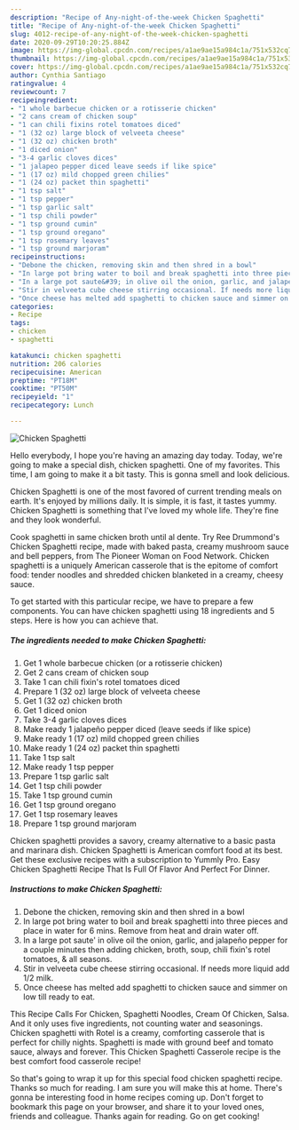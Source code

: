 ```yaml
---
description: "Recipe of Any-night-of-the-week Chicken Spaghetti"
title: "Recipe of Any-night-of-the-week Chicken Spaghetti"
slug: 4012-recipe-of-any-night-of-the-week-chicken-spaghetti
date: 2020-09-29T10:20:25.884Z
image: https://img-global.cpcdn.com/recipes/a1ae9ae15a984c1a/751x532cq70/chicken-spaghetti-recipe-main-photo.jpg
thumbnail: https://img-global.cpcdn.com/recipes/a1ae9ae15a984c1a/751x532cq70/chicken-spaghetti-recipe-main-photo.jpg
cover: https://img-global.cpcdn.com/recipes/a1ae9ae15a984c1a/751x532cq70/chicken-spaghetti-recipe-main-photo.jpg
author: Cynthia Santiago
ratingvalue: 4
reviewcount: 7
recipeingredient:
- "1 whole barbecue chicken or a rotisserie chicken"
- "2 cans cream of chicken soup"
- "1 can chili fixins rotel tomatoes diced"
- "1 (32 oz) large block of velveeta cheese"
- "1 (32 oz) chicken broth"
- "1 diced onion"
- "3-4 garlic cloves dices"
- "1 jalapeo pepper diced leave seeds if like spice"
- "1 (17 oz) mild chopped green chilies"
- "1 (24 oz) packet thin spaghetti"
- "1 tsp salt"
- "1 tsp pepper"
- "1 tsp garlic salt"
- "1 tsp chili powder"
- "1 tsp ground cumin"
- "1 tsp ground oregano"
- "1 tsp rosemary leaves"
- "1 tsp ground marjoram"
recipeinstructions:
- "Debone the chicken, removing skin and then shred in a bowl"
- "In large pot bring water to boil and break spaghetti into three pieces and place in water for 6 mins. Remove from heat and drain water off."
- "In a large pot saute&#39; in olive oil the onion, garlic, and jalapeño pepper for a couple minutes then adding chicken, broth, soup, chili fixin&#39;s rotel tomatoes, &amp; all seasons."
- "Stir in velveeta cube cheese stirring occasional. If needs more liquid add 1/2 milk."
- "Once cheese has melted add spaghetti to chicken sauce and simmer on low till ready to eat."
categories:
- Recipe
tags:
- chicken
- spaghetti

katakunci: chicken spaghetti 
nutrition: 206 calories
recipecuisine: American
preptime: "PT18M"
cooktime: "PT50M"
recipeyield: "1"
recipecategory: Lunch

---
```



![Chicken Spaghetti](https://img-global.cpcdn.com/recipes/a1ae9ae15a984c1a/751x532cq70/chicken-spaghetti-recipe-main-photo.jpg)

Hello everybody, I hope you're having an amazing day today. Today, we're going to make a special dish, chicken spaghetti. One of my favorites. This time, I am going to make it a bit tasty. This is gonna smell and look delicious.

Chicken Spaghetti is one of the most favored of current trending meals on earth. It's enjoyed by millions daily. It is simple, it is fast, it tastes yummy. Chicken Spaghetti is something that I've loved my whole life. They're fine and they look wonderful.

Cook spaghetti in same chicken broth until al dente. Try Ree Drummond&#39;s Chicken Spaghetti recipe, made with baked pasta, creamy mushroom sauce and bell peppers, from The Pioneer Woman on Food Network. Chicken spaghetti is a uniquely American casserole that is the epitome of comfort food: tender noodles and shredded chicken blanketed in a creamy, cheesy sauce.


To get started with this particular recipe, we have to prepare a few components. You can have chicken spaghetti using 18 ingredients and 5 steps. Here is how you can achieve that.

<!--inarticleads1-->

##### The ingredients needed to make Chicken Spaghetti:

1. Get 1 whole barbecue chicken (or a rotisserie chicken)
1. Get 2 cans cream of chicken soup
1. Take 1 can chili fixin&#39;s rotel tomatoes diced
1. Prepare 1 (32 oz) large block of velveeta cheese
1. Get 1 (32 oz) chicken broth
1. Get 1 diced onion
1. Take 3-4 garlic cloves dices
1. Make ready 1 jalapeño pepper diced (leave seeds if like spice)
1. Make ready 1 (17 oz) mild chopped green chilies
1. Make ready 1 (24 oz) packet thin spaghetti
1. Take 1 tsp salt
1. Make ready 1 tsp pepper
1. Prepare 1 tsp garlic salt
1. Get 1 tsp chili powder
1. Take 1 tsp ground cumin
1. Get 1 tsp ground oregano
1. Get 1 tsp rosemary leaves
1. Prepare 1 tsp ground marjoram


Chicken spaghetti provides a savory, creamy alternative to a basic pasta and marinara dish. Chicken Spaghetti is American comfort food at its best. Get these exclusive recipes with a subscription to Yummly Pro. Easy Chicken Spaghetti Recipe That Is Full Of Flavor And Perfect For Dinner. 

<!--inarticleads2-->

##### Instructions to make Chicken Spaghetti:

1. Debone the chicken, removing skin and then shred in a bowl
1. In large pot bring water to boil and break spaghetti into three pieces and place in water for 6 mins. Remove from heat and drain water off.
1. In a large pot saute&#39; in olive oil the onion, garlic, and jalapeño pepper for a couple minutes then adding chicken, broth, soup, chili fixin&#39;s rotel tomatoes, &amp; all seasons.
1. Stir in velveeta cube cheese stirring occasional. If needs more liquid add 1/2 milk.
1. Once cheese has melted add spaghetti to chicken sauce and simmer on low till ready to eat.


This Recipe Calls For Chicken, Spaghetti Noodles, Cream Of Chicken, Salsa. And it only uses five ingredients, not counting water and seasonings. Chicken spaghetti with Rotel is a creamy, comforting casserole that is perfect for chilly nights. Spaghetti is made with ground beef and tomato sauce, always and forever. This Chicken Spaghetti Casserole recipe is the best comfort food casserole recipe! 

So that's going to wrap it up for this special food chicken spaghetti recipe. Thanks so much for reading. I am sure you will make this at home. There's gonna be interesting food in home recipes coming up. Don't forget to bookmark this page on your browser, and share it to your loved ones, friends and colleague. Thanks again for reading. Go on get cooking!
